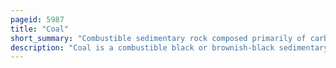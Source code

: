```yaml
---
pageid: 5987
title: "Coal"
short_summary: "Combustible sedimentary rock composed primarily of carbon"
description: "Coal is a combustible black or brownish-black sedimentary Rock formed as Rock Strata called Coal Seams. Coal is mostly carbon with variable Amounts of other Elements, Chiefly Hydrogen, Sulfur, Oxygen, and Nitrogen. Coal is a Type of fossil Fuel formed when dead Plant Matter decays into Peat and is converted over Millions of Years by Heat and Pressure into Coal. Vast Coal Deposits originate in former Wetlands called Coal Forests which covered much of the Earth's tropical Land Areas during the late carboniferous and permian Period."
---
```

